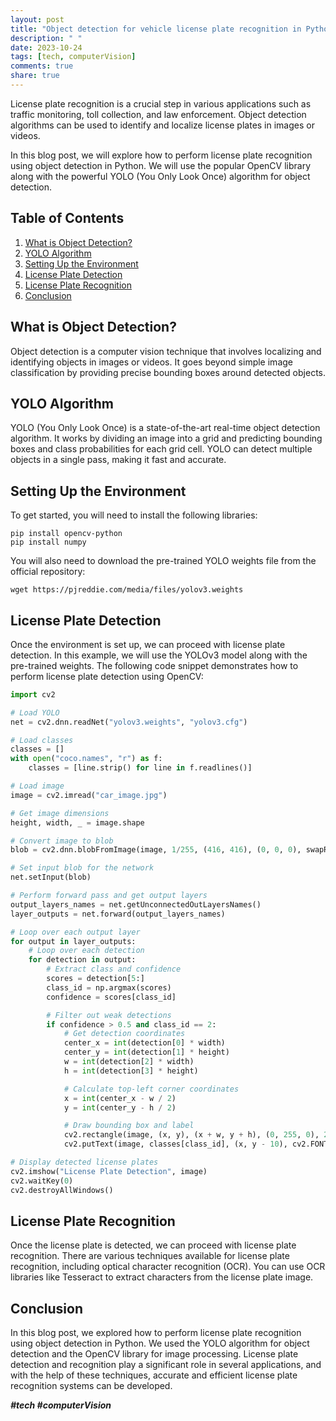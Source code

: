```yaml
---
layout: post
title: "Object detection for vehicle license plate recognition in Python"
description: " "
date: 2023-10-24
tags: [tech, computerVision]
comments: true
share: true
---
```


License plate recognition is a crucial step in various applications such as traffic monitoring, toll collection, and law enforcement. Object detection algorithms can be used to identify and localize license plates in images or videos.

In this blog post, we will explore how to perform license plate recognition using object detection in Python. We will use the popular OpenCV library along with the powerful YOLO (You Only Look Once) algorithm for object detection.

## Table of Contents
1. [What is Object Detection?](#what-is-object-detection)
2. [YOLO Algorithm](#yolo-algorithm)
3. [Setting Up the Environment](#setting-up-the-environment)
4. [License Plate Detection](#license-plate-detection)
5. [License Plate Recognition](#license-plate-recognition)
6. [Conclusion](#conclusion)

## What is Object Detection? <a name="what-is-object-detection"></a>
Object detection is a computer vision technique that involves localizing and identifying objects in images or videos. It goes beyond simple image classification by providing precise bounding boxes around detected objects.

## YOLO Algorithm <a name="yolo-algorithm"></a>
YOLO (You Only Look Once) is a state-of-the-art real-time object detection algorithm. It works by dividing an image into a grid and predicting bounding boxes and class probabilities for each grid cell. YOLO can detect multiple objects in a single pass, making it fast and accurate.

## Setting Up the Environment <a name="setting-up-the-environment"></a>

To get started, you will need to install the following libraries:

```shell
pip install opencv-python
pip install numpy
```

You will also need to download the pre-trained YOLO weights file from the official repository:

```shell
wget https://pjreddie.com/media/files/yolov3.weights
```

## License Plate Detection <a name="license-plate-detection"></a>

Once the environment is set up, we can proceed with license plate detection. In this example, we will use the YOLOv3 model along with the pre-trained weights. The following code snippet demonstrates how to perform license plate detection using OpenCV:

```python
import cv2

# Load YOLO
net = cv2.dnn.readNet("yolov3.weights", "yolov3.cfg")

# Load classes
classes = []
with open("coco.names", "r") as f:
    classes = [line.strip() for line in f.readlines()]

# Load image
image = cv2.imread("car_image.jpg")

# Get image dimensions
height, width, _ = image.shape

# Convert image to blob
blob = cv2.dnn.blobFromImage(image, 1/255, (416, 416), (0, 0, 0), swapRB=True, crop=False)

# Set input blob for the network
net.setInput(blob)

# Perform forward pass and get output layers
output_layers_names = net.getUnconnectedOutLayersNames()
layer_outputs = net.forward(output_layers_names)

# Loop over each output layer
for output in layer_outputs:
    # Loop over each detection
    for detection in output:
        # Extract class and confidence
        scores = detection[5:]
        class_id = np.argmax(scores)
        confidence = scores[class_id]

        # Filter out weak detections
        if confidence > 0.5 and class_id == 2:
            # Get detection coordinates
            center_x = int(detection[0] * width)
            center_y = int(detection[1] * height)
            w = int(detection[2] * width)
            h = int(detection[3] * height)

            # Calculate top-left corner coordinates
            x = int(center_x - w / 2)
            y = int(center_y - h / 2)

            # Draw bounding box and label
            cv2.rectangle(image, (x, y), (x + w, y + h), (0, 255, 0), 2)
            cv2.putText(image, classes[class_id], (x, y - 10), cv2.FONT_HERSHEY_SIMPLEX, 0.6, (0, 255, 0), 2)

# Display detected license plates
cv2.imshow("License Plate Detection", image)
cv2.waitKey(0)
cv2.destroyAllWindows()
```

## License Plate Recognition <a name="license-plate-recognition"></a>

Once the license plate is detected, we can proceed with license plate recognition. There are various techniques available for license plate recognition, including optical character recognition (OCR). You can use OCR libraries like Tesseract to extract characters from the license plate image.

## Conclusion <a name="conclusion"></a>

In this blog post, we explored how to perform license plate recognition using object detection in Python. We used the YOLO algorithm for object detection and the OpenCV library for image processing. License plate detection and recognition play a significant role in several applications, and with the help of these techniques, accurate and efficient license plate recognition systems can be developed.

_**#tech #computerVision**_